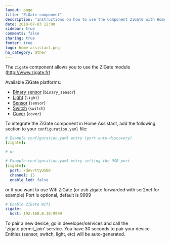 ```yaml
---
layout: page
title: "ZiGate component"
description: "Instructions on how to use the Component ZiGate with Home Assistant."
date: 2018-07-03 12:00
sidebar: true
comments: false
sharing: true
footer: true
logo: home-assistant.png
ha_category: Other
---
```


The `zigate` component allows you to use the ZiGate module (<http://www.zigate.fr>)

Available ZiGate platforms:

- [Binary sensor](/components/binary_sensor/) (`binary_sensor`)
- [Light](/components/light/) (`light`)
- [Sensor](/components/sensor/) (`sensor`)
- [Switch](/components/switch/) (`switch`)
- [Cover](/components/cover/) (`cover`)

To integrate the ZiGate component in Home Assistant, add the following section to your `configuration.yaml` file:

```yaml
# Example configuration.yaml entry (port auto-discovery)
[zigate]:

# or

# Example configuration.yaml entry setting the USB port
[zigate]:
  port: /dev/ttyUSB0
  channel: 15
  enable_led: false
```

or
if you want to use Wifi ZiGate (or usb zigate forwarded with ser2net for example)
Port is optional, default is 9999

```yaml
# Enable ZiGate Wifi
zigate:
  host: 192.168.0.10:9999

```

To pair a new device, go in developer/services and call the 'zigate.permit\_join' service.
You have 30 seconds to pair your device.
Entities (sensor, switch, light, etc) will be auto-generated.

